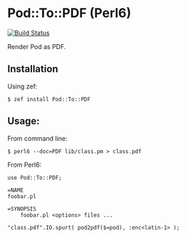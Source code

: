 # Pod::To::PDF (Perl6)

[![Build Status](https://travis-ci.org/p6-pdf/Pod-To-PDF-p6.svg?branch=master)](https://travis-ci.org/p6-pdf/Pod-To-PDF-p6)

Render Pod as PDF.

## Installation

Using zef:
```
$ zef install Pod::To::PDF
```

## Usage:

From command line:

    $ perl6 --doc=PDF lib/class.pm > class.pdf

From Perl6:

```
use Pod::To::PDF;

=NAME
foobar.pl

=SYNOPSIS
    foobar.pl <options> files ...
	
"class.pdf".IO.spurt( pod2pdf($=pod), :enc<latin-1> );
```
